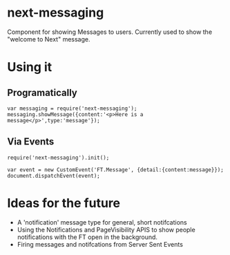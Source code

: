 # next-messaging
Component for showing Messages to users.  Currently used to show the "welcome to Next" message.

# Using it

## Programatically

	var messaging = require('next-messaging');
	messaging.showMessage({content:'<p>Here is a message</p>',type:'message'});

## Via Events

	require('next-messaging').init();

	var event = new CustomEvent('FT.Message', {detail:{content:message}});
    document.dispatchEvent(event);


# Ideas for the future

* A 'notification' message type for general, short notifcations
* Using the Notifications and PageVisibility APIS to show people notifications with the FT open in the background.
* Firing messages and notifcations from Server Sent Events






